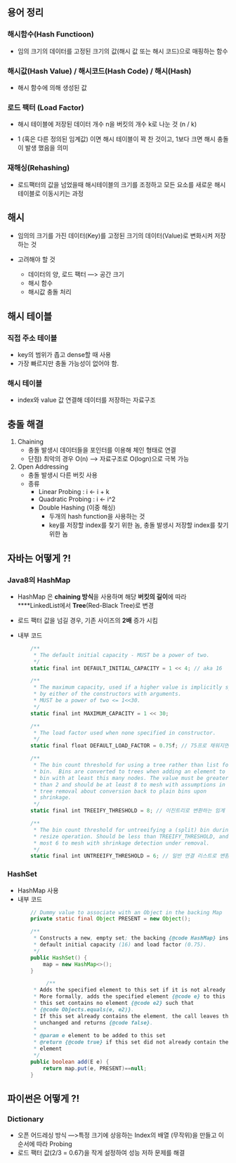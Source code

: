 ## 용어 정리
### 해시함수(Hash Functioon)   
* 임의 크기의 데이터를 고정된 크기의 값(해시 값 또는 해시 코드)으로 매핑하는 함수

### 해시값(Hash Value) / 해시코드(Hash Code) / 해시(Hash)   
* 해시 함수에 의해 생성된 값

### 로드 팩터 (Load Factor)
* 해시 테이블에 저장된 데이터 개수 n을 버킷의 개수 k로 나눈 것 (n / k)

* 1 (혹은 다른 정의된 임계값) 이면 해시 테이블이 꽉 찬 것이고, 1보다 크면 해시 충돌이 발생 했음을 의미

### 재해싱(Rehashing)
* 로드팩터의 값을 넘었을때 해시테이블의 크기를 조정하고 모든 요소를 새로운 해시테이블로 이동시키는 과정

## 해시
- 임의의 크기를 가진 데이터(Key)를 고정된 크기의 데이터(Value)로 변화시켜 저장하는 것
    
- 고려해야 할 것
    - 데이터의 양, 로드 팩터 —> 공간 크기
    - 해시 함수
    - 해시값 충돌 처리

## 해시 테이블
### 직접 주소 테이블
* key의 범위가 좁고 dense할 때 사용
* 가장 빠르지만 충돌 가능성이 없어야 함.

### 해시 테이블
* index와 value 값 연결해 데이터를 저장하는 자료구조

## 충돌 해결
1. Chaining
    - 충돌 발생시 데이터들을 포인터를 이용해 체인 형태로 연결
    - 단점) 최악의 경우 O(n) —> 자료구조로 O(logn)으로 극복 가능
2. Open Addressing
    - 충돌 발생시 다른 버킷 사용
    - 종류
        - Linear Probing : i ← i + k
        - Quadratic Probing :  i ← i^2
        - Double Hashing (이중 해싱)
            - 두개의 hash function을 사용하는 것
            - key를 저장할 index를 찾기 위한 놈, 충돌 발생시 저장할 index를 찾기 위한 놈

## 자바는 어떻게 ?!

### Java8의 HashMap

- HashMap 은 **chaining 방식**을 사용하며 해당 **버킷의 길이**에 따라 ****LinkedList에서 **Tree**(Red-Black Tree)로 변경
- 로드 팩터 값을 넘길 경우, 기존 사이즈의 **2배** 증가 시킴
- 내부 코드
    
    ```jsx
        /**
         * The default initial capacity - MUST be a power of two.
         */
        static final int DEFAULT_INITIAL_CAPACITY = 1 << 4; // aka 16
    
        /**
         * The maximum capacity, used if a higher value is implicitly specified
         * by either of the constructors with arguments.
         * MUST be a power of two <= 1<<30.
         */
        static final int MAXIMUM_CAPACITY = 1 << 30; 
    
        /**
         * The load factor used when none specified in constructor.
         */
        static final float DEFAULT_LOAD_FACTOR = 0.75f; // 75프로 채워지면 자동 확장
    
        /**
         * The bin count threshold for using a tree rather than list for a
         * bin.  Bins are converted to trees when adding an element to a
         * bin with at least this many nodes. The value must be greater
         * than 2 and should be at least 8 to mesh with assumptions in
         * tree removal about conversion back to plain bins upon
         * shrinkage.
         */
        static final int TREEIFY_THRESHOLD = 8; // 이진트리로 변환하는 임계
    
        /**
         * The bin count threshold for untreeifying a (split) bin during a
         * resize operation. Should be less than TREEIFY_THRESHOLD, and at
         * most 6 to mesh with shrinkage detection under removal.
         */
        static final int UNTREEIFY_THRESHOLD = 6; // 일반 연결 리스트로 변환하는데 사용되는 임계
    ```
    

### HashSet
- HashMap 사용
- 내부 코드
    ```java
        // Dummy value to associate with an Object in the backing Map
        private static final Object PRESENT = new Object();
    
        /**
         * Constructs a new, empty set; the backing {@code HashMap} instance has
         * default initial capacity (16) and load factor (0.75).
         */
        public HashSet() {
            map = new HashMap<>();
        }
    
    		 /**
         * Adds the specified element to this set if it is not already present.
         * More formally, adds the specified element {@code e} to this set if
         * this set contains no element {@code e2} such that
         * {@code Objects.equals(e, e2)}.
         * If this set already contains the element, the call leaves the set
         * unchanged and returns {@code false}.
         *
         * @param e element to be added to this set
         * @return {@code true} if this set did not already contain the specified
         * element
         */
        public boolean add(E e) {
            return map.put(e, PRESENT)==null;
        }
    ```
  
## 파이썬은 어떻게 ?!

### Dictionary

- 오픈 어드레싱 방식 —>특정 크기에 상응하는 Index의 배열 (무작위)을 만들고 이 순서에 따라 Probing
- 로드 팩터 값(2/3 = 0.67)을 작게 설정하여 성능 저하 문제를 해결